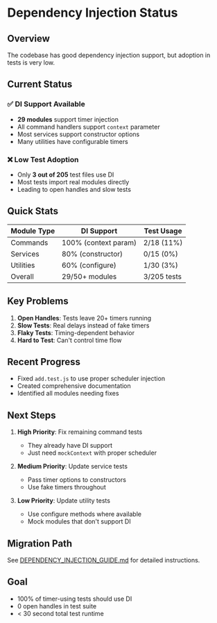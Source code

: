 # Dependency Injection Status

## Overview

The codebase has good dependency injection support, but adoption in tests is very low.

## Current Status

### ✅ DI Support Available
- **29 modules** support timer injection
- All command handlers support `context` parameter
- Most services support constructor options
- Many utilities have configurable timers

### ❌ Low Test Adoption
- Only **3 out of 205** test files use DI
- Most tests import real modules directly
- Leading to open handles and slow tests

## Quick Stats

| Module Type | DI Support | Test Usage |
|-------------|------------|------------|
| Commands | 100% (context param) | 2/18 (11%) |
| Services | 80% (constructor) | 0/15 (0%) |
| Utilities | 60% (configure) | 1/30 (3%) |
| Overall | 29/50+ modules | 3/205 tests |

## Key Problems

1. **Open Handles**: Tests leave 20+ timers running
2. **Slow Tests**: Real delays instead of fake timers
3. **Flaky Tests**: Timing-dependent behavior
4. **Hard to Test**: Can't control time flow

## Recent Progress

- Fixed `add.test.js` to use proper scheduler injection
- Created comprehensive documentation
- Identified all modules needing fixes

## Next Steps

1. **High Priority**: Fix remaining command tests
   - They already have DI support
   - Just need `mockContext` with proper scheduler

2. **Medium Priority**: Update service tests
   - Pass timer options to constructors
   - Use fake timers throughout

3. **Low Priority**: Update utility tests
   - Use configure methods where available
   - Mock modules that don't support DI

## Migration Path

See [DEPENDENCY_INJECTION_GUIDE.md](../testing/DEPENDENCY_INJECTION_GUIDE.md) for detailed instructions.

## Goal

- 100% of timer-using tests should use DI
- 0 open handles in test suite
- < 30 second total test runtime